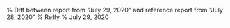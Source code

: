% Diff between report from "July 29, 2020" and reference report from "July 28, 2020"
% Reffy
% July 29, 2020

